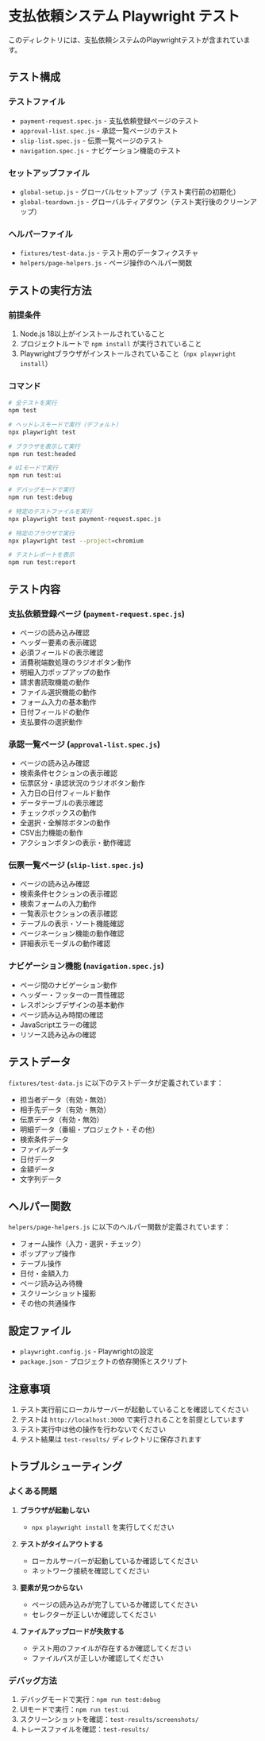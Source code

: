 # 支払依頼システム Playwright テスト

このディレクトリには、支払依頼システムのPlaywrightテストが含まれています。

## テスト構成

### テストファイル

- `payment-request.spec.js` - 支払依頼登録ページのテスト
- `approval-list.spec.js` - 承認一覧ページのテスト
- `slip-list.spec.js` - 伝票一覧ページのテスト
- `navigation.spec.js` - ナビゲーション機能のテスト

### セットアップファイル

- `global-setup.js` - グローバルセットアップ（テスト実行前の初期化）
- `global-teardown.js` - グローバルティアダウン（テスト実行後のクリーンアップ）

### ヘルパーファイル

- `fixtures/test-data.js` - テスト用のデータフィクスチャ
- `helpers/page-helpers.js` - ページ操作のヘルパー関数

## テストの実行方法

### 前提条件

1. Node.js 18以上がインストールされていること
2. プロジェクトルートで `npm install` が実行されていること
3. Playwrightブラウザがインストールされていること（`npx playwright install`）

### コマンド

```bash
# 全テストを実行
npm test

# ヘッドレスモードで実行（デフォルト）
npx playwright test

# ブラウザを表示して実行
npm run test:headed

# UIモードで実行
npm run test:ui

# デバッグモードで実行
npm run test:debug

# 特定のテストファイルを実行
npx playwright test payment-request.spec.js

# 特定のブラウザで実行
npx playwright test --project=chromium

# テストレポートを表示
npm run test:report
```

## テスト内容

### 支払依頼登録ページ (`payment-request.spec.js`)

- ページの読み込み確認
- ヘッダー要素の表示確認
- 必須フィールドの表示確認
- 消費税端数処理のラジオボタン動作
- 明細入力ポップアップの動作
- 請求書読取機能の動作
- ファイル選択機能の動作
- フォーム入力の基本動作
- 日付フィールドの動作
- 支払要件の選択動作

### 承認一覧ページ (`approval-list.spec.js`)

- ページの読み込み確認
- 検索条件セクションの表示確認
- 伝票区分・承認状況のラジオボタン動作
- 入力日の日付フィールド動作
- データテーブルの表示確認
- チェックボックスの動作
- 全選択・全解除ボタンの動作
- CSV出力機能の動作
- アクションボタンの表示・動作確認

### 伝票一覧ページ (`slip-list.spec.js`)

- ページの読み込み確認
- 検索条件セクションの表示確認
- 検索フォームの入力動作
- 一覧表示セクションの表示確認
- テーブルの表示・ソート機能確認
- ページネーション機能の動作確認
- 詳細表示モーダルの動作確認

### ナビゲーション機能 (`navigation.spec.js`)

- ページ間のナビゲーション動作
- ヘッダー・フッターの一貫性確認
- レスポンシブデザインの基本動作
- ページ読み込み時間の確認
- JavaScriptエラーの確認
- リソース読み込みの確認

## テストデータ

`fixtures/test-data.js` に以下のテストデータが定義されています：

- 担当者データ（有効・無効）
- 相手先データ（有効・無効）
- 伝票データ（有効・無効）
- 明細データ（番組・プロジェクト・その他）
- 検索条件データ
- ファイルデータ
- 日付データ
- 金額データ
- 文字列データ

## ヘルパー関数

`helpers/page-helpers.js` に以下のヘルパー関数が定義されています：

- フォーム操作（入力・選択・チェック）
- ポップアップ操作
- テーブル操作
- 日付・金額入力
- ページ読み込み待機
- スクリーンショット撮影
- その他の共通操作

## 設定ファイル

- `playwright.config.js` - Playwrightの設定
- `package.json` - プロジェクトの依存関係とスクリプト

## 注意事項

1. テスト実行前にローカルサーバーが起動していることを確認してください
2. テストは `http://localhost:3000` で実行されることを前提としています
3. テスト実行中は他の操作を行わないでください
4. テスト結果は `test-results/` ディレクトリに保存されます

## トラブルシューティング

### よくある問題

1. **ブラウザが起動しない**
   - `npx playwright install` を実行してください

2. **テストがタイムアウトする**
   - ローカルサーバーが起動しているか確認してください
   - ネットワーク接続を確認してください

3. **要素が見つからない**
   - ページの読み込みが完了しているか確認してください
   - セレクターが正しいか確認してください

4. **ファイルアップロードが失敗する**
   - テスト用のファイルが存在するか確認してください
   - ファイルパスが正しいか確認してください

### デバッグ方法

1. デバッグモードで実行：`npm run test:debug`
2. UIモードで実行：`npm run test:ui`
3. スクリーンショットを確認：`test-results/screenshots/`
4. トレースファイルを確認：`test-results/`

